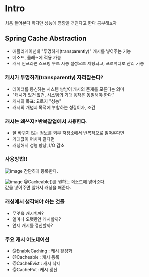 # Intro
처음 들어본다 하지만 성능에 영향을 끼친다고 한다 공부해보자


## Spring Cache Abstraction
- 애플리케이션에 "투명하게(transparently)" 캐시를 넣어주는 기능
- 메소드, 클래스에 적용 가능
- 캐시 인프라는 스프링 부트 자동 설정으로 세팅되고, 프로퍼티로 관리 가능

### 캐시가 투명하게(transparently) 자리잡는다?
- 데이터를 통신하는 시스템 쌍방이 캐시의 존재를 모른다는 의미
- "캐시가 있건 없건, 시스템의 기대 동작은 동일해야 한다."
- 캐시의 목표: 오로지 "성능"
- 캐시의 개념과 목적에 부합하는 성질이자, 조건


### 캐시는 왜쓰지? 반복잡업에서 사용한다.
- 잘 바뀌지 않는 정보를 외부 저장소에서 반복적으로 읽어온다면
- 기대값이 어차피 같다면
- 캐싱해서 성능 향상, I/O 감소

### 사용방법!!

![image](https://user-images.githubusercontent.com/51642448/155523427-6565c233-5a68-45ea-80c4-82f465b7f9e2.png)
간단하게 등록한다.

![image](https://user-images.githubusercontent.com/51642448/155523497-c97ead12-7e37-4518-9a9a-6bc540cf5865.png)
@Cacheable()를 원하는 메소드에 넣어준다.<br/>
값을 넣어주면 알아서 캐싱을 해준다. 


### 캐싱에서 생각해야 하는 것들
- 무엇을 캐시할까?
- 얼마나 오랫동안 캐시할까?
- 언제 캐시를 갱신할까?

### 주요 캐시 어노테이션
- @EnableCaching : 캐시 활성화
- @Cacheable : 캐시 등록
- @CacheEvict : 캐시 삭제
- @CachePut : 캐시 갱신

